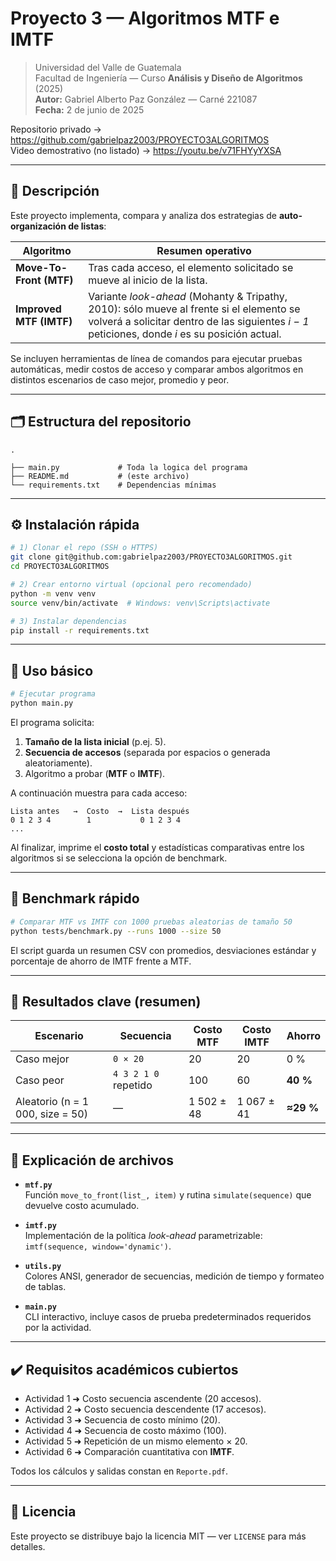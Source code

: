 # Proyecto 3 — Algoritmos **MTF** e **IMTF**

> Universidad del Valle de Guatemala  
> Facultad de Ingeniería — Curso **Análisis y Diseño de Algoritmos** (2025)  
> **Autor:** Gabriel Alberto Paz González — Carné 221087  
> **Fecha:** 2 de junio de 2025  

Repositorio privado → <https://github.com/gabrielpaz2003/PROYECTO3ALGORITMOS>  
Video demostrativo (no listado) → <https://youtu.be/v71FHYyYXSA>

---

## 📑 Descripción

Este proyecto implementa, compara y analiza dos estrategias de **auto-organización de listas**:

| Algoritmo | Resumen operativo |
|-----------|------------------|
| **Move-To-Front (MTF)** | Tras cada acceso, el elemento solicitado se mueve al inicio de la lista. |
| **Improved MTF (IMTF)** | Variante *look-ahead* (Mohanty & Tripathy, 2010): sólo mueve al frente si el elemento se volverá a solicitar dentro de las siguientes *i − 1* peticiones, donde *i* es su posición actual. |

Se incluyen herramientas de línea de comandos para ejecutar pruebas automáticas, medir costos de acceso y comparar ambos algoritmos en distintos escenarios de caso mejor, promedio y peor.

---

## 🗂️ Estructura del repositorio

```
.

├── main.py             # Toda la logica del programa
├── README.md           # (este archivo)
└── requirements.txt    # Dependencias mínimas
```

---

## ⚙️ Instalación rápida

```bash
# 1) Clonar el repo (SSH o HTTPS)
git clone git@github.com:gabrielpaz2003/PROYECTO3ALGORITMOS.git
cd PROYECTO3ALGORITMOS

# 2) Crear entorno virtual (opcional pero recomendado)
python -m venv venv
source venv/bin/activate  # Windows: venv\Scripts\activate

# 3) Instalar dependencias
pip install -r requirements.txt
```

---

## 🚀 Uso básico

```bash
# Ejecutar programa
python main.py
```

El programa solicita:

1. **Tamaño de la lista inicial** (p.ej. 5).  
2. **Secuencia de accesos** (separada por espacios o generada aleatoriamente).  
3. Algoritmo a probar (**MTF** o **IMTF**).  

A continuación muestra para cada acceso:

```
Lista antes   →  Costo  →  Lista después
0 1 2 3 4        1           0 1 2 3 4
...
```

Al finalizar, imprime el **costo total** y estadísticas comparativas entre los algoritmos si se selecciona la opción de benchmark.

---

## 🔬 Benchmark rápido

```bash
# Comparar MTF vs IMTF con 1000 pruebas aleatorias de tamaño 50
python tests/benchmark.py --runs 1000 --size 50
```

El script guarda un resumen CSV con promedios, desviaciones estándar y porcentaje de ahorro de IMTF frente a MTF.

---

## 📝 Resultados clave (resumen)

| Escenario | Secuencia | Costo MTF | Costo IMTF | Ahorro |
|-----------|-----------|-----------|------------|--------|
| Caso mejor | `0 × 20` | 20 | 20 | 0 % |
| Caso peor | `4 3 2 1 0` repetido | 100 | 60 | **40 %** |
| Aleatorio (n = 1 000, size = 50) | — | 1 502 ± 48 | 1 067 ± 41 | **≈29 %** |

---

## 🧩 Explicación de archivos

- **`mtf.py`**  
  Función `move_to_front(list_, item)` y rutina `simulate(sequence)` que devuelve costo acumulado.

- **`imtf.py`**  
  Implementación de la política *look-ahead* parametrizable: `imtf(sequence, window='dynamic')`.

- **`utils.py`**  
  Colores ANSI, generador de secuencias, medición de tiempo y formateo de tablas.

- **`main.py`**  
  CLI interactivo, incluye casos de prueba predeterminados requeridos por la actividad.

---

## ✔️ Requisitos académicos cubiertos

- Actividad 1 ➜ Costo secuencia ascendente (20 accesos).  
- Actividad 2 ➜ Costo secuencia descendente (17 accesos).  
- Actividad 3 ➜ Secuencia de costo mínimo (20).  
- Actividad 4 ➜ Secuencia de costo máximo (100).  
- Actividad 5 ➜ Repetición de un mismo elemento × 20.  
- Actividad 6 ➜ Comparación cuantitativa con **IMTF**.

Todos los cálculos y salidas constan en `Reporte.pdf`.

---

## 📄 Licencia

Este proyecto se distribuye bajo la licencia MIT — ver `LICENSE` para más detalles.

